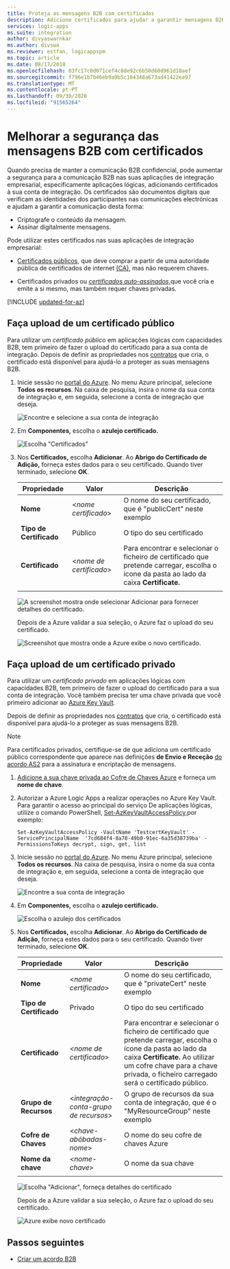 ```yaml
---
title: Proteja as mensagens B2B com certificados
description: Adicione certificados para ajudar a garantir mensagens B2B em Azure Logic Apps com o Pacote de Integração Empresarial
services: logic-apps
ms.suite: integration
author: divyaswarnkar
ms.author: divswa
ms.reviewer: estfan, logicappspm
ms.topic: article
ms.date: 08/17/2018
ms.openlocfilehash: 03fc17c0d071cef4c8de92c6b50d60d961d18aef
ms.sourcegitcommit: f796e1b7b46eb9a9b5c104348a673ad41422ea97
ms.translationtype: MT
ms.contentlocale: pt-PT
ms.lasthandoff: 09/30/2020
ms.locfileid: "91565264"
---
```

# <a name="improve-security-for-b2b-messages-by-using-certificates"></a>Melhorar a segurança das mensagens B2B com certificados

Quando precisa de manter a comunicação B2B confidencial, pode aumentar a segurança para a comunicação B2B nas suas aplicações de integração empresarial, especificamente aplicações lógicas, adicionando certificados à sua conta de integração. Os certificados são documentos digitais que verificam as identidades dos participantes nas comunicações electrónicas e ajudam a garantir a comunicação desta forma:

* Criptografe o conteúdo da mensagem.
* Assinar digitalmente mensagens.

Pode utilizar estes certificados nas suas aplicações de integração empresarial:

* [Certificados públicos](https://en.wikipedia.org/wiki/Public_key_certificate), que deve comprar a partir de uma autoridade pública de certificados de internet [(CA),](https://en.wikipedia.org/wiki/Certificate_authority) mas não requerem chaves. 

* Certificados privados ou [*certificados auto-assinados,*](https://en.wikipedia.org/wiki/Self-signed_certificate)que você cria e emite a si mesmo, mas também requer chaves privadas. 

[!INCLUDE [updated-for-az](../../includes/updated-for-az.md)]

## <a name="upload-a-public-certificate"></a>Faça upload de um certificado público

Para utilizar um *certificado público* em aplicações lógicas com capacidades B2B, tem primeiro de fazer o upload do certificado para a sua conta de integração. Depois de definir as propriedades nos [contratos](logic-apps-enterprise-integration-agreements.md) que cria, o certificado está disponível para ajudá-lo a proteger as suas mensagens B2B.

1. Inicie sessão no [portal do Azure](https://portal.azure.com). No menu Azure principal, selecione **Todos os recursos**. Na caixa de pesquisa, insira o nome da sua conta de integração e, em seguida, selecione a conta de integração que deseja.

   ![Encontre e selecione a sua conta de integração](media/logic-apps-enterprise-integration-certificates/select-integration-account.png)  

2. Em **Componentes,** escolha o **azulejo certificado.**

   ![Escolha "Certificados"](media/logic-apps-enterprise-integration-certificates/add-certificates.png)

3. Nos **Certificados,** escolha **Adicionar**. Ao **Abrigo do Certificado de Adição,** forneça estes dados para o seu certificado. Quando tiver terminado, selecione **OK**.

   | Propriedade | Valor | Descrição | 
   |----------|-------|-------------|
   | **Nome** | <*nome certificado*> | O nome do seu certificado, que é "publicCert" neste exemplo | 
   | **Tipo de Certificado** | Público | O tipo do seu certificado |
   | **Certificado** | <*nome de certificado*> | Para encontrar e selecionar o ficheiro de certificado que pretende carregar, escolha o ícone da pasta ao lado da caixa **Certificate.** |
   ||||

   ![A screenshot mostra onde selecionar Adicionar para fornecer detalhes do certificado.](media/logic-apps-enterprise-integration-certificates/public-certificate-details.png)

   Depois de a Azure validar a sua seleção, o Azure faz o upload do seu certificado.

   ![Screenshot que mostra onde a Azure exibe o novo certificado.](media/logic-apps-enterprise-integration-certificates/new-public-certificate.png) 

## <a name="upload-a-private-certificate"></a>Faça upload de um certificado privado

Para utilizar um *certificado privado* em aplicações lógicas com capacidades B2B, tem primeiro de fazer o upload do certificado para a sua conta de integração. Você também precisa ter uma chave privada que você primeiro adicionar ao [Azure Key Vault](../key-vault/general/overview.md). 

Depois de definir as propriedades nos [contratos](logic-apps-enterprise-integration-agreements.md) que cria, o certificado está disponível para ajudá-lo a proteger as suas mensagens B2B.

> [!NOTE]
> Para certificados privados, certifique-se de que adiciona um certificado público correspondente que aparece nas definições **de Envio e Receção** [do acordo AS2](logic-apps-enterprise-integration-as2.md) para a assinatura e encriptação de mensagens.

1. [Adicione a sua chave privada ao Cofre de Chaves Azure](../key-vault/certificates/certificate-scenarios.md#import-a-certificate) e forneça um **nome de chave**.
   
2. Autorizar a Azure Logic Apps a realizar operações no Azure Key Vault. Para garantir o acesso ao principal do serviço De aplicações lógicas, utilize o comando PowerShell, [Set-AzKeyVaultAccessPolicy,](/powershell/module/az.keyvault/set-azkeyvaultaccesspolicy)por exemplo:

   `Set-AzKeyVaultAccessPolicy -VaultName 'TestcertKeyVault' -ServicePrincipalName 
   '7cd684f4-8a78-49b0-91ec-6a35d38739ba' -PermissionsToKeys decrypt, sign, get, list`
 
3. Inicie sessão no [portal do Azure](https://portal.azure.com). No menu Azure principal, selecione **Todos os recursos**. Na caixa de pesquisa, insira o nome da sua conta de integração e, em seguida, selecione a conta de integração que deseja.

   ![Encontre a sua conta de integração](media/logic-apps-enterprise-integration-certificates/select-integration-account.png) 

4. Em **Componentes,** escolha o **azulejo certificado.**  

   ![Escolha o azulejo dos certificados](media/logic-apps-enterprise-integration-certificates/add-certificates.png)

5. Nos **Certificados,** escolha **Adicionar**. Ao **Abrigo do Certificado de Adição,** forneça estes dados para o seu certificado. Quando tiver terminado, selecione **OK**.

   | Propriedade | Valor | Descrição | 
   |----------|-------|-------------|
   | **Nome** | <*nome certificado*> | O nome do seu certificado, que é "privateCert" neste exemplo | 
   | **Tipo de Certificado** | Privado | O tipo do seu certificado |
   | **Certificado** | <*nome de certificado*> | Para encontrar e selecionar o ficheiro de certificado que pretende carregar, escolha o ícone da pasta ao lado da caixa **Certificate.** Ao utilizar um cofre chave para a chave privada, o ficheiro carregado será o certificado público. | 
   | **Grupo de Recursos** | <*integração-conta-grupo de recursos*> | O grupo de recursos da sua conta de integração, que é o "MyResourceGroup" neste exemplo | 
   | **Cofre de Chaves** | <*chave-abóbadas-nome*> | O nome do seu cofre de chaves Azure |
   | **Nome da chave** | <*nome-chave*> | O nome da sua chave |
   ||||

   ![Escolha "Adicionar", forneça detalhes do certificado](media/logic-apps-enterprise-integration-certificates/private-certificate-details.png)

   Depois de a Azure validar a sua seleção, o Azure faz o upload do seu certificado.

   ![Azure exibe novo certificado](media/logic-apps-enterprise-integration-certificates/new-private-certificate.png) 

## <a name="next-steps"></a>Passos seguintes

* [Criar um acordo B2B](logic-apps-enterprise-integration-agreements.md)
